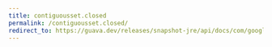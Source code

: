 ```yaml
---
title: contiguousset.closed
permalink: /contiguousset.closed/
redirect_to: https://guava.dev/releases/snapshot-jre/api/docs/com/google/common/collect/ContiguousSet.html#closed-int-int-
---
```

